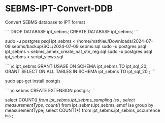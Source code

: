 # SEBMS-IPT-Convert-DDB
Convert SEBMS database to IPT format

´´´
DROP DATABASE ipt_sebms;
CREATE DATABASE ipt_sebms;
´´´

sudo -u postgres psql ipt_sebms < /home/mathieu/Downloads/2024-07-09.sebms/backup/SQL/2024-07-09.sebms.sql 
sudo -u postgres psql ipt_sebms < sebms_annex_create_nat_stn_reg.sql
sudo -u postgres psql ipt_sebms < script_views.sql


´´´
\c ipt_sebms
GRANT USAGE ON SCHEMA ipt_sebms TO ipt_sql_20;
GRANT SELECT ON ALL TABLES IN SCHEMA ipt_sebms TO ipt_sql_20 ;
´´´


sudo apt-get install postgis

´´´
\c sebms
CREATE EXTENSION postgis;
´´´



select COUNT(*) from ipt_sebms.ipt_sebms_sampling iss ;
select measurementType, count(*) from ipt_sebms.ipt_sebms_emof ise group by measurementType;
select COUNT(*) from ipt_sebms.ipt_sebms_occurrence iss ;


